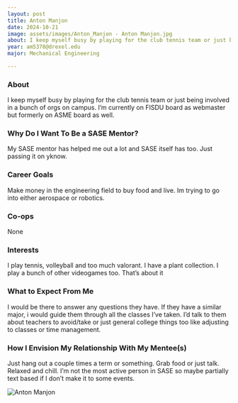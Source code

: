 ```yaml
---
layout: post
title: Anton Manjon 
date: 2024-10-21
image: assets/images/Anton_Manjon - Anton Manjon.jpg
about: I keep myself busy by playing for the club tennis team or just being involved in a bunch of orgs on campus. I’m currently on FISDU board as webmaster but formerly on ASME board as well. 
year: am5378@drexel.edu
major: Mechanical Engineering

---
```


### About

I keep myself busy by playing for the club tennis team or just being involved in a bunch of orgs on campus. I’m currently on FISDU board as webmaster but formerly on ASME board as well. 

### Why Do I Want To Be a SASE Mentor?

My SASE mentor has helped me out a lot and SASE itself has too. Just passing it on yknow. 

### Career Goals

Make money in the engineering field to buy food and live. Im trying to go into either aerospace or robotics. 

### Co-ops

None

### Interests

I play tennis, volleyball and too much valorant. I have a plant collection. I play a bunch of other videogames too. That’s about it

### What to Expect From Me

I would be there to answer any questions they have. If they have a similar major, i would guide them through all the classes I’ve taken. I’d talk to them about teachers to avoid/take or just general college things too like adjusting to classes or time management. 

### How I Envision My Relationship With My Mentee(s) 

Just hang out a couple times a term or something. Grab food or just talk. Relaxed and chill. I’m not the most active person in SASE so maybe partially text based if I don’t make it to some events. 

<div class="text-center my-5">
    <img src="https://sase-drexel.github.io/mentorship-2024/assets/images/Anton_Manjon - Anton Manjon.jpg" alt="Anton Manjon" class="rounded post-img" />
</div>
